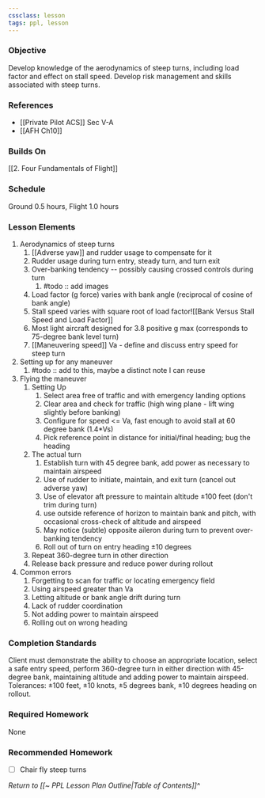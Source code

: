 ```yaml
---
cssclass: lesson
tags: ppl, lesson
---
```

### Objective
Develop knowledge of the aerodynamics of steep turns, including load factor and effect on stall speed. Develop risk management and skills associated with steep turns.

### References
- [[Private Pilot ACS]] Sec V-A
- [[AFH Ch10]]

### Builds On
[[2. Four Fundamentals of Flight]]

### Schedule
Ground 0.5 hours, Flight 1.0 hours

### Lesson Elements
1. Aerodynamics of steep turns
	1. [[Adverse yaw]] and rudder usage to compensate for it
	2. Rudder usage during turn entry, steady turn, and turn exit
	3. Over-banking tendency -- possibly causing crossed controls during turn
		1. #todo :: add images
	4. Load factor (g force) varies with bank angle (reciprocal of cosine of bank angle)
	5. Stall speed varies with square root of load factor![[Bank Versus Stall Speed and Load Factor]]
	6. Most light aircraft designed for 3.8 positive g max (corresponds to 75-degree bank level turn)
	7. [[Maneuvering speed]] Va - define and discuss entry speed for steep turn
2. Setting up for any maneuver
	1. #todo :: add to this, maybe a distinct note I can reuse
3. Flying the maneuver
	1. Setting Up
		1. Select area free of traffic and with emergency landing options
		2. Clear area and check for traffic (high wing plane - lift wing slightly before banking)
		3. Configure for speed <= Va, fast enough to avoid stall at 60 degree bank ($1.4*$Vs)
		4. Pick reference point in distance for initial/final heading; bug the heading
	2. The actual turn
		1. Establish turn with 45 degree bank, add power as necessary to maintain airspeed
		2. Use of rudder to initiate, maintain, and exit turn (cancel out adverse yaw)
		3. Use of elevator aft pressure to maintain altitude &plusmn;100 feet (don't trim during turn)
		4. use outside reference of horizon to maintain bank and pitch, with occasional cross-check of altitude and airspeed
		5. May notice (subtle) opposite aileron during turn to prevent over-banking tendency
		6. Roll out of turn on entry heading &plusmn;10 degrees
	3. Repeat 360-degree turn in other direction
	4. Release back pressure and reduce power during rollout
5. Common errors
	1. Forgetting to scan for traffic or locating emergency field
	2. Using airspeed greater than Va
	3. Letting altitude or bank angle drift during turn
	4. Lack of rudder coordination
	5. Not adding power to maintain airspeed
	6. Rolling out on wrong heading

### Completion Standards
Client must demonstrate the ability to choose an appropriate location, select a safe entry speed, perform 360-degree turn in either direction with 45-degree bank, maintaining altitude and adding power to maintain airspeed. Tolerances: &plusmn;100 feet, &plusmn;10 knots, &plusmn;5 degrees bank, &plusmn;10 degrees heading on rollout.

### Required Homework
 None
### Recommended Homework 
- [ ] Chair fly steep turns

*Return to [[~ PPL Lesson Plan Outline|Table of Contents]]^*